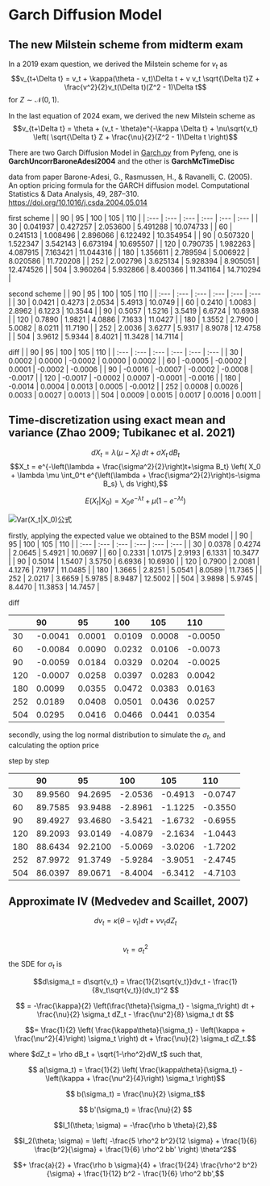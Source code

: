 

# Garch Diffusion Model

## The new Milstein scheme from midterm exam

In a 2019 exam question, we derived the Milstein scheme for $v_t$ as
$$v_{t+\Delta t} = v_t + \kappa(\theta - v_t)\Delta t + v v_t \sqrt{\Delta t}Z + \frac{v^2}{2}v_t(\Delta t)(Z^2 - 1)\Delta t$$ for $Z \sim \mathcal{N}(0,1)$.

In the last equation of 2024 exam, we derived the new Milstein scheme as
$$v_{t+\Delta t} = \theta + (v_t - \theta)e^{-\kappa \Delta t} + \nu\sqrt{v_t} \left( \sqrt{\Delta t} Z + \frac{\nu}{2}(Z^2 - 1)\Delta t \right)$$

There are two Garch Diffusion Model in [Garch.py](https://github.com/PyFE/PyFENG/blob/main/pyfeng/garch.py) from Pyfeng, one is **GarchUncorrBaroneAdesi2004** and the other is **GarchMcTimeDisc**

data from paper Barone-Adesi, G., Rasmussen, H., & Ravanelli, C. (2005). An option pricing formula for the GARCH diffusion model. Computational Statistics & Data Analysis, 49, 287–310. https://doi.org/10.1016/j.csda.2004.05.014

first scheme
|  | 90 | 95 | 100 | 105 | 110 |
| :--- | :--- | :--- | :--- | :--- | :--- |
| 30 | 0.041937 | 0.427257 | 2.053600 | 5.491288 | 10.074733 |
| 60 | 0.241513 | 1.008496 | 2.896066 | 6.122492 | 10.354954 |
| 90 | 0.507320 | 1.522347 | 3.542143 | 6.673194 | 10.695507 |
| 120 | 0.790735 | 1.982263 | 4.087915 | 7.163421 | 11.044316 |
| 180 | 1.356611 | 2.789594 | 5.006922 | 8.020586 | 11.720208 |
| 252 | 2.002796 | 3.625134 | 5.928394 | 8.905051 | 12.474526 |
| 504 | 3.960264 | 5.932866 | 8.400366 | 11.341164 | 14.710294 |

second scheme
|  | 90 | 95 | 100 | 105 | 110 |
| :--- | :--- | :--- | :--- | :--- | :--- |
| 30 | 0.0421 | 0.4273 | 2.0534 | 5.4913 | 10.0749 |
| 60 | 0.2410 | 1.0083 | 2.8962 | 6.1223 | 10.3544 |
| 90 | 0.5057 | 1.5216 | 3.5419 | 6.6724 | 10.6938 |
| 120 | 0.7890 | 1.9821 | 4.0886 | 7.1633 | 11.0427 |
| 180 | 1.3552 | 2.7900 | 5.0082 | 8.0211 | 11.7190 |
| 252 | 2.0036 | 3.6277 | 5.9317 | 8.9078 | 12.4758 |
| 504 | 3.9612 | 5.9344 | 8.4021 | 11.3428 | 14.7114 |

diff
|  | 90 | 95 | 100 | 105 | 110 |
| :--- | :--- | :--- | :--- | :--- | :--- |
| 30 | 0.0002 | 0.0000 | -0.0002 | 0.0000 | 0.0002 |
| 60 | -0.0005 | -0.0002 | 0.0001 | -0.0002 | -0.0006 |
| 90 | -0.0016 | -0.0007 | -0.0002 | -0.0008 | -0.0017 |
| 120 | -0.0017 | -0.0002 | 0.0007 | -0.0001 | -0.0016 |
| 180 | -0.0014 | 0.0004 | 0.0013 | 0.0005 | -0.0012 |
| 252 | 0.0008 | 0.0026 | 0.0033 | 0.0027 | 0.0013 |
| 504 | 0.0009 | 0.0015 | 0.0017 | 0.0016 | 0.0011 |

## Time-discretization using exact mean and variance (Zhao 2009; Tubikanec et al. 2021)

$$dX_t = \lambda(\mu - X_t)\,dt + \sigma X_t\,dB_t$$
$$X_t = e^{-\left(\lambda + \frac{\sigma^2}{2}\right)t+\sigma B_t} \left( X_0 + \lambda \mu \int_0^t e^{\left(\lambda + \frac{\sigma^2}{2}\right)s-\sigma B_s} \, ds \right),$$

$$E(X_t|X_0) = X_0 e^{-\lambda t} + \mu (1 - e^{- \lambda t})$$

![Var(X_t|X_0)公式](https://github.com/zkw001/PHBS_ASP_2023/blob/main/CodeCogsEqn.png)


firstly, applying the expected value we obtained to the BSM model
|  | 90 | 95 | 100 | 105 | 110 |
| :--- | :--- | :--- | :--- | :--- | :--- |
| 30 | 0.0378 | 0.4274 | 2.0645 | 5.4921 | 10.0697 |
| 60 | 0.2331 | 1.0175 | 2.9193 | 6.1331 | 10.3477 |
| 90 | 0.5014 | 1.5407 | 3.5750 | 6.6936 | 10.6930 |
| 120 | 0.7900 | 2.0081 | 4.1276 | 7.1917 | 11.0485 |
| 180 | 1.3665 | 2.8251 | 5.0541 | 8.0589 | 11.7365 |
| 252 | 2.0217 | 3.6659 | 5.9785 | 8.9487 | 12.5002 |
| 504 | 3.9898 | 5.9745 | 8.4470 | 11.3853 | 14.7457 |


diff 


|  | 90 | 95 | 100 | 105 | 110 |
| :--- | :--- | :--- | :--- | :--- | :--- |
| 30 | -0.0041 | 0.0001 | 0.0109 | 0.0008 | -0.0050 |
| 60 | -0.0084 | 0.0090 | 0.0232 | 0.0106 | -0.0073 |
| 90 | -0.0059 | 0.0184 | 0.0329 | 0.0204 | -0.0025 |
| 120 | -0.0007 | 0.0258 | 0.0397 | 0.0283 | 0.0042 |
| 180 | 0.0099 | 0.0355 | 0.0472 | 0.0383 | 0.0163 |
| 252 | 0.0189 | 0.0408 | 0.0501 | 0.0436 | 0.0257 |
| 504 | 0.0295 | 0.0416 | 0.0466 | 0.0441 | 0.0354 |

secondly, using the log normal distribution to simulate the $\sigma_t$, and calculating the option price

step by step

|  | 90 | 95 | 100 | 105 | 110 |
| :--- | :--- | :--- | :--- | :--- | :--- |
| 30 | 89.9560 | 94.2695 | -2.0536 | -0.4913 | -0.0747 |
| 60 | 89.7585 | 93.9488 | -2.8961 | -1.1225 | -0.3550 |
| 90 | 89.4927 | 93.4680 | -3.5421 | -1.6732 | -0.6955 |
| 120 | 89.2093 | 93.0149 | -4.0879 | -2.1634 | -1.0443 |
| 180 | 88.6434 | 92.2100 | -5.0069 | -3.0206 | -1.7202 |
| 252 | 87.9972 | 91.3749 | -5.9284 | -3.9051 | -2.4745 |
| 504 | 86.0397 | 89.0671 | -8.4004 | -6.3412 | -4.7103 |






## Approximate lV (Medvedev and Scaillet, 2007)

$$dv_t = \kappa(\theta - v_t)dt + \nu v_t dZ_t$$  
$$v_t = \sigma_t^2$$
the SDE for $\sigma_t$ is

$$d\sigma_t  = d\sqrt{v_t} = \frac{1}{2\sqrt{v_t}}dv_t - \frac{1}{8v_t\sqrt{v_t}}(dv_t)^2 $$

$$ = -\frac{\kappa}{2} \left(\frac{\theta}{\sigma_t} - \sigma_t\right) dt + \frac{\nu}{2} \sigma_t dZ_t - \frac{\nu^2}{8} \sigma_t dt $$

$$= \frac{1}{2} \left( \frac{\kappa\theta}{\sigma_t} - \left(\kappa + \frac{\nu^2}{4}\right) \sigma_t \right) dt + \frac{\nu}{2} \sigma_t dZ_t.$$

where $dZ_t = \rho dB_t + \sqrt{1-\rho^2}dW_t$
such that, 

$$ a(\sigma_t) = \frac{1}{2} \left( \frac{\kappa\theta}{\sigma_t} - \left(\kappa + \frac{\nu^2}{4}\right) \sigma_t \right)$$

$$ b(\sigma_t) = \frac{\nu}{2} \sigma_t$$

$$ b'(\sigma_t) = \frac{\nu}{2} $$ 

$$I_1(\theta; \sigma) = -\frac{\rho b \theta}{2},$$

$$I_2(\theta; \sigma) = \left( -\frac{5 \rho^2 b^2}{12 \sigma} + \frac{1}{6} \frac{b^2}{\sigma} + \frac{1}{6} \rho^2 bb' \right) \theta^2$$ 

$$+ \frac{a}{2} + \frac{\rho b \sigma}{4} + \frac{1}{24} \frac{\rho^2 b^2}{\sigma} + \frac{1}{12} b^2 - \frac{1}{6} \rho^2 bb',$$



